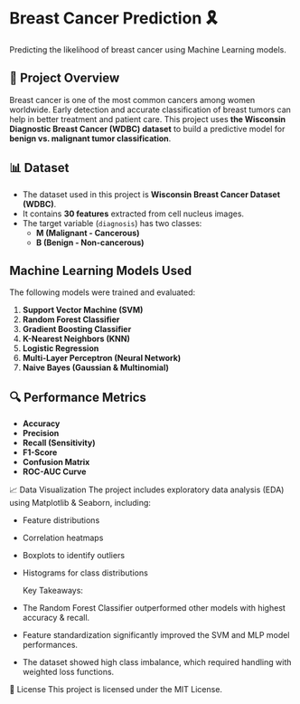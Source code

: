 # Breast Cancer Prediction 🎗️
Predicting the likelihood of breast cancer using Machine Learning models.

## 📌 Project Overview
Breast cancer is one of the most common cancers among women worldwide. Early detection and accurate classification of breast tumors can help in better treatment and patient care. This project uses **the Wisconsin Diagnostic Breast Cancer (WDBC) dataset** to build a predictive model for **benign vs. malignant tumor classification**.

## 📊 Dataset
- The dataset used in this project is **Wisconsin Breast Cancer Dataset (WDBC)**.
- It contains **30 features** extracted from cell nucleus images.
- The target variable (`diagnosis`) has two classes:
  - **M (Malignant - Cancerous)**
  - **B (Benign - Non-cancerous)**

##  Machine Learning Models Used
The following models were trained and evaluated:
1. **Support Vector Machine (SVM)**
2. **Random Forest Classifier**
3. **Gradient Boosting Classifier**
4. **K-Nearest Neighbors (KNN)**
5. **Logistic Regression**
6. **Multi-Layer Perceptron (Neural Network)**
7. **Naive Bayes (Gaussian & Multinomial)**

## 🔍 Performance Metrics
- **Accuracy**
- **Precision**
- **Recall (Sensitivity)**
- **F1-Score**
- **Confusion Matrix**
- **ROC-AUC Curve**

📈 Data Visualization
The project includes exploratory data analysis (EDA) using Matplotlib & Seaborn, including:
- Feature distributions
- Correlation heatmaps
- Boxplots to identify outliers
- Histograms for class distributions

  Key Takeaways: 
- The Random Forest Classifier outperformed other models with highest accuracy & recall.
- Feature standardization significantly improved the SVM and MLP model performances.
- The dataset showed high class imbalance, which required handling with weighted loss functions.


📜 License
This project is licensed under the MIT License.
